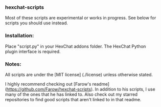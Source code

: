 ### hexchat-scripts
Most of these scripts are experimental or works in progress. See below for scripts you should use instead.

### Installation:
Place "script.py" in your HexChat addons folder. The HexChat Python plugin interface is required.

### Notes:
All scripts are under the [MIT license] (./license) unless otherwise stated.

I highly recommend checking out [Farow's readme] (https://github.com/Farow/hexchat-scripts). In addition to his scripts, I use many of the ones that he has linked to. Also check out my starred repositories to find good scripts that aren't linked to in that readme.